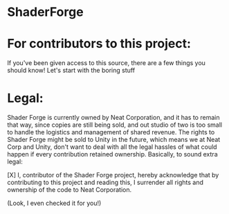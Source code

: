 ShaderForge
===========

For contributors to this project:
===
If you've been given access to this source, there are a few things you should know!
Let's start with the boring stuff

Legal:
==
Shader Forge is currently owned by Neat Corporation, and it has to remain that way, since copies are still being sold, and out studio of two is too small to handle the logistics and management of shared revenue.
The rights to Shader Forge might be sold to Unity in the future, which means we at Neat Corp and Unity, don't want to deal with all the legal hassles of what could happen if every contribution retained ownership.
Basically, to sound extra legal:

[X] I, contributor of the Shader Forge project, hereby acknowledge that by contributing to this project and reading this, I surrender all rights and ownership of the code to Neat Corporation.

(Look, I even checked it for you!)
